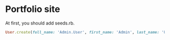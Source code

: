 # Portfolio site

At first, you should add seeds.rb.
```ruby
User.create(full_name: 'Admin.User', first_name: 'Admin', last_name: 'User', email: 'admin@user.com', password: '12345678', admin: true)
```
